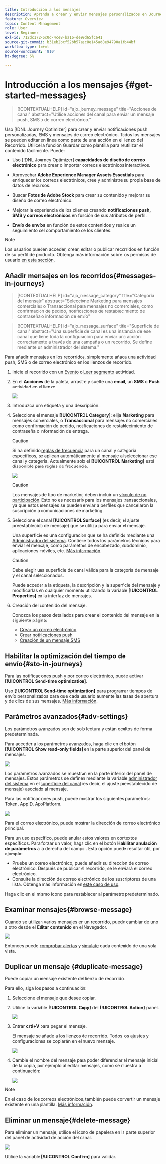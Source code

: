 ```yaml
---
title: Introducción a los mensajes
description: Aprenda a crear y enviar mensajes personalizados en Journey Optimizer
feature: Overview
topic: Content Management
role: User
level: Beginner
exl-id: 712dc172-6c0d-4ce8-ba16-de99d65fc641
source-git-commit: b31eb2bcf52bb57aec8e145ad8e94790a1fb44bf
workflow-type: tm+mt
source-wordcount: '810'
ht-degree: 6%

---
```


# Introducción a los mensajes {#get-started-messages}

>[!CONTEXTUALHELP]
>id="ajo_journey_message"
>title="Acciones de canal"
>abstract="Utilice acciones del canal para enviar un mensaje push, SMS o de correo electrónico."

Uso [!DNL Journey Optimizer] para crear y enviar notificaciones push personalizadas, SMS y mensajes de correo electrónico. Todos los mensajes se pueden editar en línea como parte de una acción en el lienzo del Recorrido.  Utilice la función Guardar como plantilla para reutilizar el contenido fácilmente. Puede:

* Uso [!DNL Journey Optimizer] **capacidades de diseño de correo electrónico** para crear o importar correos electrónicos interactivos.

* Aprovechar **Adobe Experience Manager Assets Essentials** para enriquecer los correos electrónicos, cree y administre su propia base de datos de recursos.

* Buscar **Fotos de Adobe Stock** para crear su contenido y mejorar su diseño de correo electrónico.

* Mejorar la experiencia de los clientes creando **notificaciones push, SMS y correos electrónicos** en función de sus atributos de perfil.

* **Envío de envíos** en función de estos contenidos y realice un seguimiento del comportamiento de los clientes.

>[!NOTE]
>
>Los usuarios pueden acceder, crear, editar o publicar recorridos en función de su perfil de producto. Obtenga más información sobre los permisos de usuario [en esta sección](../administration/permissions.md).


## Añadir mensajes en los recorridos{#messages-in-journeys}

>[!CONTEXTUALHELP]
>id="ajo_message_category"
>title="Categoría del mensaje"
>abstract="Seleccione Marketing para mensajes comerciales o Transaccional para mensajes no comerciales, como confirmación de pedido, notificaciones de restablecimiento de contraseña o información de envío"

>[!CONTEXTUALHELP]
>id="ajo_message_surface"
>title="Superficie de canal"
>abstract="Una superficie de canal es una instancia de ese canal que tiene toda la configuración para enviar una acción correctamente a través de una campaña o un recorrido. Se define mediante un administrador del sistema."

Para añadir mensajes en los recorridos, simplemente añada una actividad push, SMS o de correo electrónico en los lienzos de recorrido.

1. Inicie el recorrido con un [Evento](../building-journeys/general-events.md) o [Leer segmento](../building-journeys/read-segment.md) actividad.

1. En el **Acciones** de la paleta, arrastre y suelte una **email**, un **SMS** o **Push** actividad en el lienzo.

   ![](assets/add-a-message.png)

1. Introduzca una etiqueta y una descripción.

1. Seleccione el mensaje **[!UICONTROL Category]**: elija **Marketing** para mensajes comerciales, o **Transaccional** para mensajes no comerciales como confirmación de pedido, notificaciones de restablecimiento de contraseña o información de entrega.

   >[!CAUTION]
   >
   >Si ha definido [reglas de frecuencia](../configuration/frequency-rules.md) para un canal y categoría específicos, se aplican automáticamente al mensaje al seleccionar ese canal y categoría. Actualmente solo el **[!UICONTROL Marketing]** está disponible para reglas de frecuencia.

   ![](assets/inline-message-category.png)

   >[!CAUTION]
   >
   >Los mensajes de tipo de marketing deben incluir un [vínculo de no participación](../messages/consent.md#opt-out-management). Esto no es necesario para los mensajes transaccionales, ya que estos mensajes se pueden enviar a perfiles que cancelaron la suscripción a comunicaciones de marketing.

1. Seleccione el canal **[!UICONTROL Surface]** (es decir, el ajuste preestablecido de mensaje) que se utiliza para enviar el mensaje.

   Una superficie es una configuración que se ha definido mediante una [Administrador del sistema](../start/path/administrator.md). Contiene todos los parámetros técnicos para enviar el mensaje, como parámetros de encabezado, subdominio, aplicaciones móviles, etc. [Más información](../configuration/channel-surfaces.md).

   >[!CAUTION]
   >
   >Debe elegir una superficie de canal válida para la categoría de mensaje y el canal seleccionados.

   Puede acceder a la etiqueta, la descripción y la superficie del mensaje y modificarlas en cualquier momento utilizando la variable **[!UICONTROL Properties]** en la interfaz de mensajes.

1. Creación del contenido del mensaje.

   Conozca los pasos detallados para crear el contenido del mensaje en la siguiente página:

   * [Crear un correo electrónico](create-email.md)
   * [Crear notificaciones push](create-push.md)
   * [Creación de un mensaje SMS](create-sms.md)

## Habilitar la optimización del tiempo de envío{#sto-in-journeys}

Para las notificaciones push y por correo electrónico, puede activar **[!UICONTROL Send-time optimization]**.

Uso **[!UICONTROL Send-time optimization]** para programar tiempos de envío personalizados para que cada usuario aumente las tasas de apertura y de clics de sus mensajes. [Más información](../messages/send-time-optimization.md).


## Parámetros avanzados{#adv-settings}

Los parámetros avanzados son de solo lectura y están ocultos de forma predeterminada.

Para acceder a los parámetros avanzados, haga clic en el botón **[!UICONTROL Show read-only fields]** en la parte superior del panel de mensajes.

![](assets/show-read-only.png)

Los parámetros avanzados se muestran en la parte inferior del panel de mensajes. Estos parámetros se definen mediante la variable [administrador del sistema](../start/path/administrator.md) en el [superficie del canal](../configuration/channel-surfaces.md) (es decir, el ajuste preestablecido de mensaje) asociado al mensaje.

Para las notificaciones push, puede mostrar los siguientes parámetros: Token, AppID, AppPlatform.

![](assets/push-adv-parameters.png)

Para el correo electrónico, puede mostrar la dirección de correo electrónico principal.

Para un uso específico, puede anular estos valores en contextos específicos. Para forzar un valor, haga clic en el botón **Habilitar anulación de parámetros** a la derecha del campo . Esta opción puede resultar útil, por ejemplo:

* Pruebe un correo electrónico, puede añadir su dirección de correo electrónico. Después de publicar el recorrido, se le enviará el correo electrónico.
* Consulte la dirección de correo electrónico de los suscriptores de una lista. Obtenga más información en [este caso de uso](../building-journeys/message-to-subscribers-uc.md).

Haga clic en el mismo icono para restablecer al parámetro predeterminado.


## Examinar mensajes{#browse-message}

Cuando se utilizan varios mensajes en un recorrido, puede cambiar de uno a otro desde el **Editar contenido** en el Navegador.

![](assets/inline-messages-multi-content.png)

Entonces puede [comprobar alertas](alerts.md) y [simulate](../design/preview.md) cada contenido de una sola vista.

## Duplicar un mensaje {#duplicate-message}

Puede copiar un mensaje existente del lienzo de recorrido.

Para ello, siga los pasos a continuación:

1. Seleccione el mensaje que desee copiar.

1. Utilice la variable **[!UICONTROL Copy]** del **[!UICONTROL Action]** panel.

   ![](assets/message-duplicate.png)

1. Entrar **crtl+V** para pegar el mensaje.

   El mensaje se añade a los lienzos de recorrido. Todos los ajustes y configuraciones se copiarán en el nuevo mensaje.

   ![](assets/message-duplicated.png)

1. Cambie el nombre del mensaje para poder diferenciar el mensaje inicial de la copia, por ejemplo al editar mensajes, como se muestra a continuación:

   ![](assets/multi-message.png)


>[!NOTE]
>
>En el caso de los correos electrónicos, también puede convertir un mensaje existente en una plantilla. [Más información](../design/email-templates.md).

## Eliminar un mensaje{#delete-message}

Para eliminar un mensaje, utilice el icono de papelera en la parte superior del panel de actividad de acción del canal.

![](assets/delete-message.png)

Utilice la variable **[!UICONTROL Confirm]** para validar.
